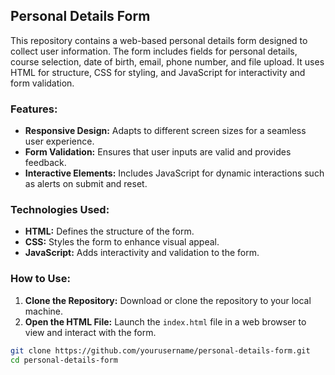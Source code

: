 ## Personal Details Form

This repository contains a web-based personal details form designed to collect user information. The form includes fields for personal details, course selection, date of birth, email, phone number, and file upload. It uses HTML for structure, CSS for styling, and JavaScript for interactivity and form validation.

### Features:
- **Responsive Design:** Adapts to different screen sizes for a seamless user experience.
- **Form Validation:** Ensures that user inputs are valid and provides feedback.
- **Interactive Elements:** Includes JavaScript for dynamic interactions such as alerts on submit and reset.

### Technologies Used:
- **HTML:** Defines the structure of the form.
- **CSS:** Styles the form to enhance visual appeal.
- **JavaScript:** Adds interactivity and validation to the form.

### How to Use:
1. **Clone the Repository:** Download or clone the repository to your local machine.
2. **Open the HTML File:** Launch the `index.html` file in a web browser to view and interact with the form.

```bash
git clone https://github.com/yourusername/personal-details-form.git
cd personal-details-form
